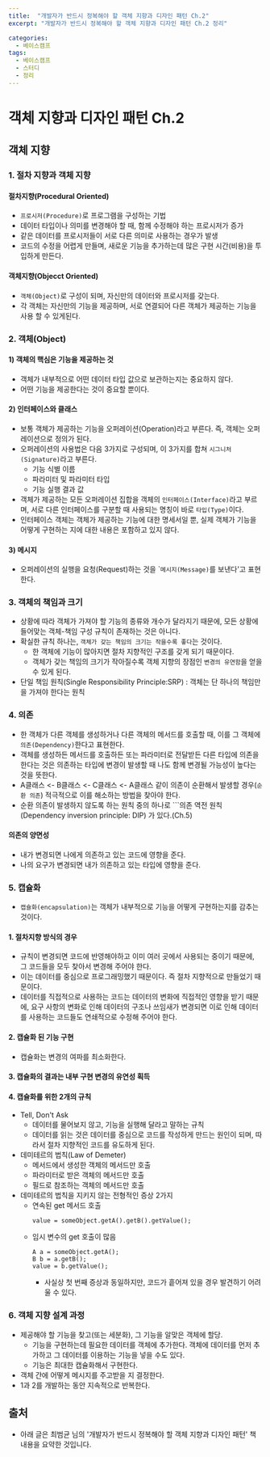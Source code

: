 ```yaml
---
title:  "개발자가 반드시 정복해야 할 객체 지향과 디자인 패턴 Ch.2"
excerpt: "개발자가 반드시 정복해야 할 객체 지향과 디자인 패턴 Ch.2 정리"

categories:
  - 베이스캠프
tags:
  - 베이스캠프
  - 스터디
  - 정리
---
```

# 객체 지향과 디자인 패턴 Ch.2

## 객체 지향

### 1. 절차 지향과 객체 지향
#### 절차지향(Procedural Oriented) 
* `프로시저(Procedure)`로 프로그램을 구성하는 기법
* 데이터 타입이나 의미를 변경해야 할 때, 함께 수정해야 하는 프로시저가 증가
* 같은 데이터를 프로시저들이 서로 다른 의미로 사용하는 경우가 발생
* 코드의 수정을 어렵게 만들며, 새로운 기능을 추가하는데 많은 구현 시간(비용)을 투입하게 만든다.

#### 객체지향(Objecct Oriented)
* `객체(Object)`로 구성이 되며, 자신만의 데이터와 프로시저를 갖는다.
* 각 객체는 자신만의 기능을 제공하며, 서로 연결되어 다른 객체가 제공하는 기능을 사용 할 수 있게된다.

### 2. 객체(Object)
#### 1) 객체의 핵심은 기능을 제공하는 것
* 객체가 내부적으로 어떤 데이터 타입 값으로 보관하는지는 중요하지 않다.
* 어떤 기능을 제공한다는 것이 중요할 뿐이다.

#### 2) 인터페이스와 클래스
* 보통 객체가 제공하는 기능을 오퍼레이션(Operation)라고 부른다. 즉, 객체는 오퍼레이션으로 정의가 된다.
* 오퍼레이션의 사용법은 다음 3가지로 구성되며, 이 3가지를 합쳐 `시그니처(Signature)`라고 부른다.
  * 기능 식별 이름
  * 파라미터 및 파라미터 타입
  * 기능 실행 결과 값
* 객체가 제공하는 모든 오퍼레이션 집합을 객체의 `인터페이스(Interface)`라고 부르며, 서로 다른 인터페이스를 구분할 때 사용되는 명칭이 바로 `타입(Type)`이다.
* 인터페이스 객체는 객체가 제공하는 기능에 대한 명세서일 뿐, 실제 객체가 기능을 어떻게 구현하는 지에 대한 내용은 포함하고 있지 않다.

#### 3) 메시지
* 오퍼레이션의 실행을 요청(Request)하는 것을 \``메시지(Message)`를 보낸다'고 표현한다.

### 3. 객체의 책임과 크기
* 상황에 따라 객체가 가져야 할 기능의 종류와 개수가 달라지기 때문에, 모든 상황에 들어맞는 객체-책임 구성 규칙이 존재하는 것은 아니다.
* 확실한 규칙 하나는, `객체가 갖는 책임의 크기는 작을수록 좋다`는 것이다.
  * 한 객체에 기능이 많아지면 절차 지향적인 구조를 갖게 되기 때문이다.
  * 객체가 갖는 책임의 크기가 작아질수록 객체 지향의 장점인 `변경의 유연함`을 얻을 수 있게 된다.
* 단일 책임 원칙(Single Responsibility Principle:SRP) : 객체는 단 하나의 책임만을 가져야 한다는 원칙

### 4. 의존
* 한 객체가 다른 객체를 생성하거나 다른 객체의 메서드를 호출할 때, 이를 그 객체에 `의존(Dependency)`한다고 표현한다.
* 객체를 생성하든 메서드를 호출하든 또는 파라미터로 전달받든 다른 타입에 의존을 한다는 것은 의존하는 타입에 변경이 발생할 때 나도 함께 변경될 가능성이 높다는 것을 뜻한다.
* A클래스 <- B클래스 <- C클래스 <- A클래스 같이 의존이 순환해서 발생할 경우(`순환 의존`) 적극적으로 이를 해소하는 방법을 찾아야 한다.
* 순환 의존이 발생하지 않도록 하는 원칙 중의 하나로 ```의존 역전 원칙(Dependency inversion principle: DIP) 가 있다.(Ch.5)

#### 의존의 양면성
* 내가 변경되면 나에게 의존하고 있는 코드에 영향을 준다.
* 나의 요구가 변경되면 내가 의존하고 있는 타입에 영향을 준다.

### 5. 캡슐화
* `캡슐화(encapsulation)`는 객체가 내부적으로 기능을 어떻게 구현하는지를 감추는 것이다.

#### 1. 절차지향 방식의 경우
* 규칙이 변경되면 코드에 반영해야하고 이미 여러 곳에서 사용되는 중이기 때문에, 그 코드들을 모두 찾아서 변경해 주어야 한다.
* 이는 데이터를 중심으로 프로그래밍했기 때문이다. 즉 절차 지향적으로 만들었기 때문이다.
* 데이터를 직접적으로 사용하는 코드는 데이터의 변화에 직접적인 영향을 받기 때문에, 요구 사항의 변화로 인해 데이터의 구조나 쓰임새가 변경되면 이로 인해 데이터를 사용하는 코드들도 연쇄적으로 수정해 주어야 한다.

#### 2. 캡슐화 된 기능 구현
* 캡슐화는 변경의 여파를 최소화한다.

#### 3. 캡슐화의 결과는 내부 구현 변경의 유연성 획득

#### 4. 캡슐화를 위한 2개의 규칙
* Tell, Don't Ask
  * 데이터를 물어보지 않고, 기능을 실행해 달라고 말하는 규칙
  * 데이터를 읽는 것은 데이터를 중심으로 코드를 작성하게 만드는 원인이 되며, 따라서 절차 지향적인 코드를 유도하게 된다.
* 데미테르의 법칙(Law of Demeter)
  * 메서드에서 생성한 객체의 메서드만 호출
  * 파라미터로 받은 객체의 메서드만 호출
  * 필드로 참조하는 객체의 메서드만 호출
* 데미테르의 법칙을 지키지 않는 전형적인 증상 2가지
  * 연속된 get 메서드 호출
    ```
    value = someObject.getA().getB().getValue();
    ```
  * 임시 변수의 get 호출이 많음
    ```
    A a = someObject.getA();
    B b = a.getB();
    value = b.getValue();
    ```
    * 사실상 첫 번째 증상과 동일하지만, 코드가 흩어져 있을 경우 발견하기 어려울 수 있다.

### 6. 객체 지향 설계 과정
* 제공해야 할 기능을 찾고(또는 세분화), 그 기능을 알맞은 객체에 할당.
  * 기능을 구현하는데 필요한 데이터를 객체에 추가한다. 객체에 데이터를 먼저 추가하고 그 데이터를 이용하는 기능을 넣을 수도 있다.
  * 기능은 최대한 캡슐화해서 구현한다.
* 객체 간에 어떻게 메시지를 주고받을 지 결정한다.
* 1과 2를 개발하는 동안 지속적으로 반복한다.

## 출처
- 아래 글은 최범균 님의 '개발자가 반드시 정복해야 할 객체 지향과 디자인 패턴' 책 내용을 요약한 것입니다.